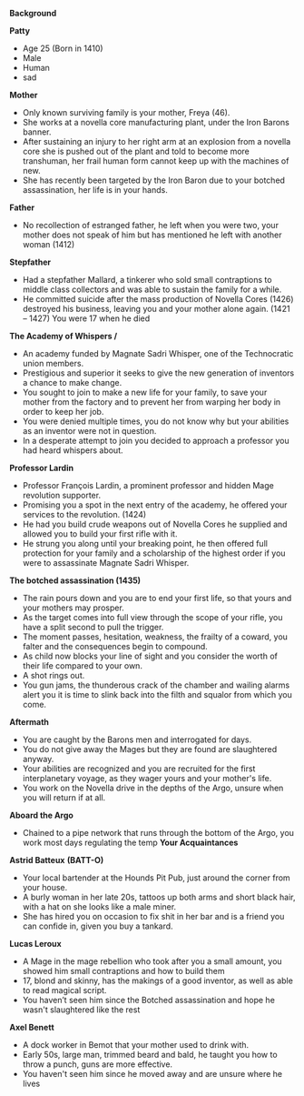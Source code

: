 **Background**
 
**Patty**

- Age 25 (Born in 1410)
- Male
- Human
- sad
   

**Mother**
 
- Only known surviving family is your mother, Freya (46).
- She works at a novella core manufacturing plant, under the Iron Barons banner.
- After sustaining an injury to her right arm at an explosion from a novella core she is pushed out of the plant and told to become more transhuman, her frail human form cannot keep up with the machines of new.
- She has recently been targeted by the Iron Baron due to your botched assassination, her life is in your hands.
 
**Father**
 
- No recollection of estranged father, he left when you were two, your mother does not speak of him but has mentioned he left with another woman (1412)
 
**Stepfather**
 
- Had a stepfather Mallard, a tinkerer who sold small contraptions to middle class collectors and was able to sustain the family for a while.
- He committed suicide after the mass production of Novella Cores (1426) destroyed his business, leaving you and your mother alone again. (1421 – 1427) You were 17 when he died
 
**The Academy of Whispers /**
 
- An academy funded by Magnate Sadri Whisper, one of the Technocratic union members.
- Prestigious and superior it seeks to give the new generation of inventors a chance to make change.
- You sought to join to make a new life for your family, to save your mother from the factory and to prevent her from warping her body in order to keep her job.
- You were denied multiple times, you do not know why but your abilities as an inventor were not in question.
- In a desperate attempt to join you decided to approach a professor you had heard whispers about.
 
**Professor Lardin**
 
- Professor François Lardin, a prominent professor and hidden Mage revolution supporter.
- Promising you a spot in the next entry of the academy, he offered your services to the revolution. (1424)
- He had you build crude weapons out of Novella Cores he supplied and allowed you to build your first rifle with it.
- He strung you along until your breaking point, he then offered full protection for your family and a scholarship of the highest order if you were to assassinate Magnate Sadri Whisper.
 
**The botched assassination (1435)**
 
- The rain pours down and you are to end your first life, so that yours and your mothers may prosper.
- As the target comes into full view through the scope of your rifle, you have a split second to pull the trigger.
- The moment passes, hesitation, weakness, the frailty of a coward, you falter and the consequences begin to compound.
- As child now blocks your line of sight and you consider the worth of their life compared to your own.
- A shot rings out.
- You gun jams, the thunderous crack of the chamber and wailing alarms alert you it is time to slink back into the filth and squalor from which you come.
 
**Aftermath**
 
- You are caught by the Barons men and interrogated for days.
- You do not give away the Mages but they are found are slaughtered anyway.
- Your abilities are recognized and you are recruited for the first interplanetary voyage, as they wager yours and your mother's life.
- You work on the Novella drive in the depths of the Argo, unsure when you will return if at all.   
   

**Aboard the Argo**
 
- Chained to a pipe network that runs through the bottom of the Argo, you work most days regulating the temp 
**Your Acquaintances**
 
**Astrid Batteux** **(BATT-O)**
 - Your local bartender at the Hounds Pit Pub, just around the corner from your house.
- A burly woman in her late 20s, tattoos up both arms and short black hair, with a hat on she looks like a male miner.
- She has hired you on occasion to fix shit in her bar and is a friend you can confide in, given you buy a tankard.
    
**Lucas Leroux**
 - A Mage in the mage rebellion who took after you a small amount, you showed him small contraptions and how to build them
- 17, blond and skinny, has the makings of a good inventor, as well as able to read magical script.
- You haven’t seen him since the Botched assassination and hope he wasn't slaughtered like the rest
   

**Axel Benett**
 - A dock worker in Bemot that your mother used to drink with.
- Early 50s, large man, trimmed beard and bald, he taught you how to throw a punch, guns are more effective.
- You haven't seen him since he moved away and are unsure where he lives